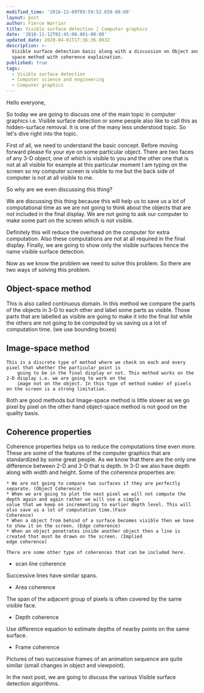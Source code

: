 ```yaml
---
modified_time: '2016-12-09T09:59:52.659-08:00'
layout: post
author: Fierce Warrior
title: Visible surface detection | Computer graphics
date: '2016-11-12T02:45:00.001-08:00'
updated_date: 2020-04-01T17:36:36.093Z
description: >-
  Visible surface detection basic along with a discussion on Object and Image
  space method with coherence explaination.
published: true
tags:
  - Visible surface detection
  - Computer science and engineering
  - Computer graphics
---
```

Hello everyone,

So today we are going to discuss one of the main topic in computer graphics i.e. Visible surface detection or some people also like to call this as hidden-surface removal. It is one of the many less understood topic. So let's dive right into the topic.

First of all, we need to understand the basic concept. Before moving forward please fix your eye on some particular object. There are two faces of any 3-D object, one of which is visible to you and the other one that is not at all visible for example at this particular moment I am typing on the screen so my computer screen is visible to me but the back side of computer is not at all visible to me.

So why are we even discussing this thing?

We are discussing this thing because this will help us to save us a lot of computational time as we are not going to think about the objects that are not included in the final display. We are not going to ask our computer to make some part on the screen which is not visible.

Definitely this will reduce the overhead on the computer for extra computation. Also these computations are not at all required in the final display. Finally, we are going to show only the visible surfaces hence the name visible surface detection.

Now as we know the problem we need to solve this problem. So there are two ways of solving this problem.

## Object-space method

This is also called continuous domain. In this method we compare the parts of the objects in 3-D to each other and label some parts as visible. Those parts that are labelled as visible are going to make it into the final list while the others are not going to be computed by us saving us a lot of computation time. (we use bounding boxes)



## Image-space method

    This is a discrete type of method where we check on each and every pixel that whether the particular point is
        going to be in the final display or not. This method works on the 2-D display i.e. we are going to work on the
        image not on the object. In this type of method number of pixels on the screen is a strong limitation. 

Both are good methods but Image-space method is little slower as we go pixel by pixel on the other hand
    object-space method is not good on the quality basis.

## Coherence properties

Coherence properties helps us to reduce the computations time even more. These are some of the features of the
    computer graphics that are standardized by some great people. As we know that there are the only one difference
    between 2-D and 3-D that is depth. In 3-D we also have depth along with width and height. Some of the coherence
    properties are:



    * We are not going to compare two surfaces if they are perfectly separate. (Object Coherence)
    * When we are going to plot the next pixel we will not compute the depth again and again rather we will use a simple
    value that we keep on incrementing to earlier depth level. This will also save us a lot of computation time.(Face
    Coherence) 
    * When a object from behind of a surface becomes visible then we have to show it on the screen. (Edge coherence)
    * When an object penetrates inside another object then a line is created that must be drawn on the screen. (Implied
    edge coherence)

    There are some other type of coherences that can be included here. 

* scan line coherence

Successive lines have similar spans.

* Area coherence

The span of the adjacent group of pixels is often covered by the same visible face.

* Depth coherence 

Use difference equation to estimate depths of nearby points on the same surface.

* Frame coherence

Pictures of two successive frames of an animation sequence are quite similar (small changes in object and viewpoint).

In the next post, we are going to discuss the various Visible surface detection algorithms.